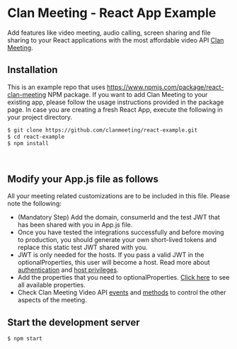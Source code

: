 # Clan Meeting - React App Example
Add features like video meeting, audio calling, screen sharing and file sharing to your React applications with the most affordable video API [Clan Meeting](https://clanmeeting.com).
&nbsp;
## Installation
This is an example repo that uses https://www.npmjs.com/package/react-clan-meeting NPM package. If you want to add Clan Meeting to your existing app, please follow the usage instructions provided in the package page. In case you are creating a fresh React App, execute the following in your project directory.
```sh
$ git clone https://github.com/clanmeeting/react-example.git
$ cd react-example
$ npm install
```
&nbsp;
## Modify your App.js file as follows
All your meeting related customizations are to be included in this file. Please note the following:  

- (Mandatory Step) Add the domain, consumerId and the test JWT that has been shared with you in App.js file.
- Once you have tested the integrations successfully and before moving to production, you should generate your own short-lived tokens and replace this static test JWT shared with you.
- JWT is only needed for the hosts. If you pass a valid JWT in the optionalProperties, this user will become a host. Read more about [authentication](https://clanmeeting.com/docs/video-api/authentication/) and [host privileges](https://clanmeeting.com/docs/video-api/host-privileges/).
- Add the properties that you need to optionalProperties. [Click here](https://clanmeeting.com/docs/video-api-customization-and-controls/properties/) to see all available properties.
- Check Clan Meeting Video API [events](https://clanmeeting.com/docs/video-api-customization-and-controls/events) and [methods](https://clanmeeting.com/docs/video-api-customization-and-controls/methods) to control the other aspects of the meeting.
&nbsp;
## Start the development server
```sh
$ npm start
```